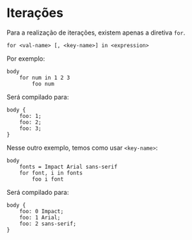# Iterações

Para a realização de iterações, existem apenas a diretiva `for`.

```
for <val-name> [, <key-name>] in <expression>
```

Por exemplo:

```
body
	for num in 1 2 3
		foo num
```

Será compilado para:

```
body {
	foo: 1;
	foo: 2;
	foo: 3;
}
```

Nesse outro exemplo, temos como usar `<key-name>`:

```
body
	fonts = Impact Arial sans-serif
	for font, i in fonts
		foo i font
```

Será compilado para:

```
body {
	foo: 0 Impact;
	foo: 1 Arial;
	foo: 2 sans-serif;
}
```